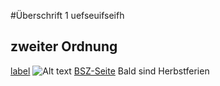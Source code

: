 #Überschrift 1
uefseuifseifh
## zweiter Ordnung
[label](../../../../../D:/it_lernfeld_vorlage/it_lernfeld_vorlage/mkdocs_lf_vorlage/docs/pdf/pdf.pdf) <!-- gfudfhgh-->
![Alt text](../../../../../D:/it_lernfeld_vorlage/it_lernfeld_vorlage/mkdocs_lf_vorlage/docs/figures/datenanalyse.jpg)
<a href="https://www.bszet.de" target="__blank">BSZ-Seite</a>
Bald sind Herbstferien
